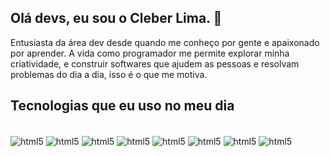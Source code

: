 ## Olá devs, eu sou o Cleber Lima. 🤙

Entusiasta da área dev desde quando me conheço por gente e apaixonado por aprender.
A vida como programador me permite explorar minha criatividade, e construir softwares que ajudem as pessoas e resolvam problemas do dia a dia, isso é o que me motiva.


## Tecnologias que eu uso no meu dia

<div style="display: inline_block"><br/>
  
  <img align="center" alt="html5" src="https://img.shields.io/badge/node.js-6DA55F?style=for-the-badge&logo=node.js&logoColor=white"/>
  <img align="center" alt="html5" src="https://img.shields.io/badge/HTML5-E34F26?style=for-the-badge&logo=html5&logoColor=white"/>
  <img align="center" alt="html5" src="https://img.shields.io/badge/Bootstrap-563D7C?style=for-the-badge&logo=bootstrap&logoColor=white"/>
  <img align="center" alt="html5" src="https://img.shields.io/badge/CSS-239120?&style=for-the-badge&logo=css3&logoColor=white"/>
  <img align="center" alt="html5" src="https://img.shields.io/badge/PHP-777BB4?style=for-the-badge&logo=php&logoColor=white"/>
  <img align="center" alt="html5" src="https://img.shields.io/badge/React-20232A?style=for-the-badge&logo=react&logoColor=61DAFB"/>
  <img align="center" alt="html5" src="https://img.shields.io/badge/React_Native-20232A?style=for-the-badge&logo=react&logoColor=61DAFB"/>
  <img align="center" alt="html5" src="https://img.shields.io/badge/MySQL-00000F?style=for-the-badge&logo=mysql&logoColor=white"/>
</div></br>


 

